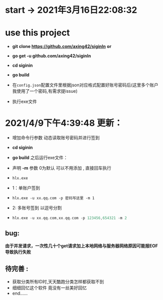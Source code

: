 # start -> 2021年3月16日22:08:32

# use this project

* **git clone https://github.com/axing42/siginIn** **or**
* **go get -u github.com/axing42/siginIn**
* **cd siginin**

* **go build**
* 在`config.json`配置文件里根据json对应格式配置好账号密码后(这里多个账户我使用了一个密码,有需求提issue)
* 执行exe文件
# 2021/4/9下午4:39:48 更新：
* 增加命令行参数 动态读取账号密码并进行签到
* **cd siginin**

* **go build** 之后运行exe文件：

* 声明 **-m** 参数 0为默认 可以不用添加 , 直接回车执行

* `hlx.exe`

* 1：单账户签到

* `hlx.exe -u xx.qq.com -p 密码写这里 -m 1`

* 2: 多账号签到 以逗号分割

* ```go
  hlx.exe -u xx.qq.com,xx.qq.com -p 123456,654321 -m 2
  ```
## bug:
**由于并发请求，一次性几十个get请求加上本地网络与服务器网络原因可能报EOF导致执行失败**


## 待完善 :

* 获取分类所有ID时,天天酷跑分类怎样都获取不到
* 细细回忆这个软件 竟没有一丝美好回忆
* end......
